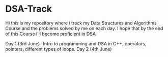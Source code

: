 # DSA-Track
Hi this is my repository where i track my Data Structures and Algorithms Course and the problems solved by me on each day. I hope that by the end of this Course i'll become proficient in DSA

Day 1 (3rd June)- Intro to programming and DSA in C++, operators, pointers, different types of loops.
Day 2 (4th June)
